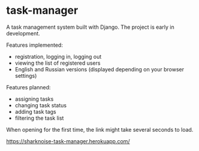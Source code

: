# task-manager  
A task management system built with Django. The project is early in development.  
  
Features implemented:
- registration, logging in, logging out
- viewing the list of registered users
- English and Russian versions (displayed depending on your browser settings)     
  
Features planned:
- assigning tasks
- changing task status
- adding task tags
- filtering the task list  
  
When opening for the first time, the link might take several seconds to load. 
  
https://sharknoise-task-manager.herokuapp.com/
